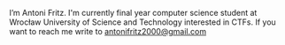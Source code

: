 I’m Antoni Fritz. I'm currently final year computer science student at Wrocław University of Science and Technology interested in CTFs. If you want to reach me write to antonifritz2000@gmail.com 

<!---
antonifritz/antonifritz is a ✨ special ✨ repository because its `README.md` (this file) appears on your GitHub profile.
You can click the Preview link to take a look at your changes.
--->
